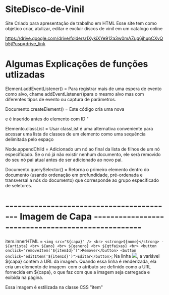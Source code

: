# SiteDisco-de-Vinil
Site Criado para apresentação de trabalho em HTML
Esse site tem como objetico criar, atulizar, editar e excluir discos de vinil em um catalogo online

https://drive.google.com/drive/folders/1XykiXYe912a3w0mAZug6jhupCXvQb5jl?usp=drive_link

# Algumas Explicações de funções utlizadas
Element.addEventListener() = Para registrar mais de uma espera de evento como alvo, chame addEventListener()para o mesmo alvo mas com diferentes tipos de evento ou captura de parâmetros.

Documento.createElement() = Este código cria uma nova <div>e é inserido antes do elemento com ID "

Elemento.classList = Usar classList é uma alternativa conveniente para acessar uma lista de classes de um elemento como uma sequência delimitada pelo espaço

 Node.appendChild = Adicionado um nó ao final da lista de filhos de um nó especificado. Se o nó já não existir nenhum documento, ele será removido do seu nó pai atual antes de ser adicionado ao novo pai.

Documento.querySelector() = Retorna o primeiro elemento dentro do documento (usando ordenação em profundidade, pré-ordenada e transversal a nós do documento) que corresponde ao grupo especificado de seletores.
# ----------------------------------------- Imagem de Capa --------------------------------------------------
item.innerHTML = `
    <img src="${capa}" /> <br>
    <strong>${nome}</strong> - ${artista} <br>
    ${ano} <br>
    ${genero} <br>
    ${qtfaixas} <br>
    <button onclick="removeItem('${itemId}')">Remover</button>
    <button onclick="editItem('${itemId}')">Editar</button>
  `;
Na linha <img src="${capa}" />, a variável ${capa} contém a URL da imagem. Quando essa linha é renderizada, ela cria um elemento de imagem <img> com o atributo src definido como a URL fornecida em ${capa}, o que faz com que a imagem seja carregada e exibida na página.

Essa imagem é estilizada na classe CSS "item"




